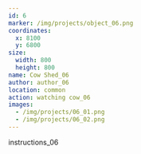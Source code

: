 ```yaml
---
id: 6
marker: /img/projects/object_06.png
coordinates:
  x: 8100
  y: 6800
size:
  width: 800
  height: 800
name: Cow Shed_06
author: author_06
location: common
action: watching cow_06
images:
  - /img/projects/06_01.png
  - /img/projects/06_02.png
---
```


instructions_06
